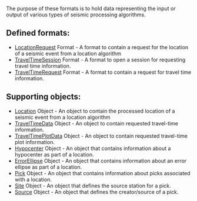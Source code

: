 The purpose of these formats is to hold data representing the input or output
of various types of seismic processing algorithms.

## Defined formats:
* [LocationRequest](LocationRequest.md) Format - A format to contain a
request for the location of a seismic event from a location algorithm
* [TravelTimeSession](TravelTimeSession.md) Format - A format to open a
session for requesting travel time information.
* [TravelTimeRequest](TravelTimeRequest.md) Format - A format to contain
a request for travel time information.

## Supporting objects:
* [Location](LocationData.md) Object - An object to contain the processed location
of a seismic event from a location algorithm
* [TravelTimeData](TravelTimeData.md) Object - An object to contain requested
travel-time information.
* [TravelTimePlotData](TravelTimePlotData.md) Object - An object to contain
requested travel-time plot information.
* [Hypocenter](Hypocenter.md) Object - An object that contains information about
a hypocenter as part of a location.
* [ErrorEllipse](ErrorEllipse.md) Object - An object that contains information
about an error ellipse as part of a location.
* [Pick](Pick.md) Object - An object that contains information about picks
associated with a location.
* [Site](Site.md) Object - An object that defines the source station for a pick.
* [Source](Source.md) Object - An object that defines the creator/source of a
pick.
